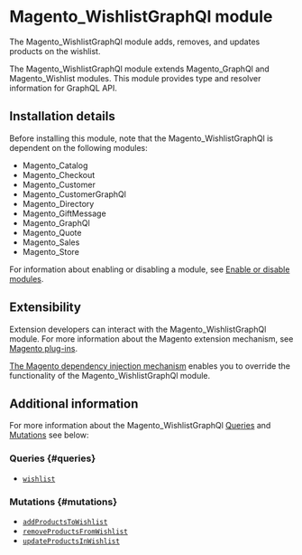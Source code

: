 # Magento_WishlistGraphQl module

The Magento_WishlistGraphQl module adds, removes, and updates products on the wishlist.

The Magento_WishlistGraphQl module extends Magento_GraphQl and Magento_Wishlist modules. This module provides type and resolver information for GraphQL API.

## Installation details

Before installing this module, note that the Magento_WishlistGraphQl is dependent on the following modules:

- Magento_Catalog
- Magento_Checkout
- Magento_Customer
- Magento_CustomerGraphQl
- Magento_Directory
- Magento_GiftMessage
- Magento_GraphQl
- Magento_Quote
- Magento_Sales
- Magento_Store

For information about enabling or disabling a module, see [Enable or disable modules](https://devdocs.magento.com/guides/v2.4/install-gde/install/cli/install-cli-subcommands-enable.html).

## Extensibility

Extension developers can interact with the Magento_WishlistGraphQl module. For more information about the Magento extension mechanism, see [Magento plug-ins](https://devdocs.magento.com/guides/v2.4/extension-dev-guide/plugins.html).

[The Magento dependency injection mechanism](https://devdocs.magento.com/guides/v2.4/extension-dev-guide/depend-inj.html) enables you to override the functionality of the Magento_WishlistGraphQl module.

## Additional information

For more information about the Magento_WishlistGraphQl [Queries](#queries) and [Mutations](#mutations) see below:

### Queries {#queries}

- [`wishlist`](https://devdocs.magento.com/guides/v2.4/graphql/queries/wishlist.html)

### Mutations {#mutations}

- [`addProductsToWishlist`](https://devdocs.magento.com/guides/v2.4/graphql/mutations/add-products-to-wishlist.html)
- [`removeProductsFromWishlist`](https://devdocs.magento.com/guides/v2.4/graphql/mutations/remove-products-from-wishlist.html)
- [`updateProductsInWishlist`](https://devdocs.magento.com/guides/v2.4/graphql/mutations/update-products-in-wishlist.html)
